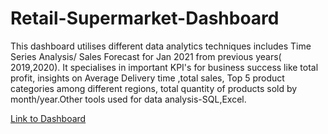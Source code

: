# Retail-Supermarket-Dashboard

This dashboard utilises different data analytics techniques includes Time Series Analysis/ Sales Forecast for Jan 2021 from previous years( 2019,2020). It specialises in important KPI's for business success like total profit, insights on Average Delivery time ,total sales, Top 5 product categories among different regions, total quantity of products sold by month/year.Other tools used for data analysis-SQL,Excel.

[Link to Dashboard](https://www.novypro.com/project/super-store-sales-dashboard-48)
